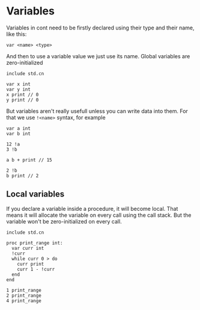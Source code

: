 # Variables
Variables in cont need to be firstly declared using their type and their name, like this:
```
var <name> <type>
```
And then to use a variable value we just use its name. Global variables are zero-initialized
```
include std.cn

var x int
var y int
x print // 0
y print // 0
```

But variables aren't really usefull unless you can write data into them.
For that we use `!<name>` syntax, for example
```
var a int
var b int

12 !a
3 !b

a b + print // 15

2 !b
b print // 2
```

## Local variables
If you declare a variable inside a procedure, it will become local.
That means it will allocate the variable on every call using the call stack.
But the variable won't be zero-initialized on every call.

```
include std.cn

proc print_range int:
  var curr int
  !curr
  while curr 0 > do
    curr print
    curr 1 - !curr 
  end
end

1 print_range
2 print_range
4 print_range
```